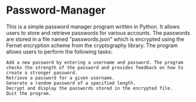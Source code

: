 # Password-Manager
This is a simple password manager program written in Python. It allows users to store and retrieve passwords for various accounts. The passwords are stored in a file named "passwords.json" which is encrypted using the Fernet encryption scheme from the cryptography library.
The program allows users to perform the following tasks:

    Add a new password by entering a username and password. The program checks the strength of the password and provides feedback on how to create a stronger password.
    Retrieve a password for a given username.
    Generate a random password of a specified length.
    Decrypt and display the passwords stored in the encrypted file.
    Quit the program.
